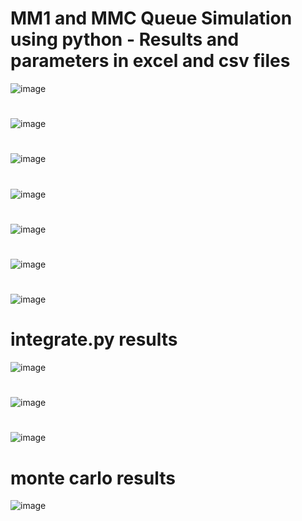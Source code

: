 # MM1 and MMC Queue Simulation using python - Results and parameters in excel and csv files

![image](https://user-images.githubusercontent.com/57709260/149952164-7d0706fc-e29f-475f-930a-dba454fc853f.png)
#
![image](https://user-images.githubusercontent.com/57709260/149952536-245ef831-683a-4d51-80d1-d85f9d59b4ec.png)
#
![image](https://user-images.githubusercontent.com/57709260/149952864-3c57a4ec-59ac-4478-9979-f5c621e0782f.png)
#
![image](https://user-images.githubusercontent.com/57709260/149952893-f30d3cf8-48c5-4977-a3c5-e92f3d326dd1.png)
#
![image](https://user-images.githubusercontent.com/57709260/149952982-534f7b88-5218-4484-92b9-af58e6b1e498.png)
#
![image](https://user-images.githubusercontent.com/57709260/149953127-a4c150e1-f031-4803-b514-c89dc7a92cbb.png)
#
![image](https://user-images.githubusercontent.com/57709260/149953257-d1dbc3f8-3451-4b98-b740-1b27de1ca5ee.png)
# integrate.py results
![image](https://user-images.githubusercontent.com/57709260/149953842-a10aced7-78b1-44e8-9ec6-20c841e1bf54.png)
#
![image](https://user-images.githubusercontent.com/57709260/149953900-4013e8d3-1241-4da2-850f-320593ffd01b.png)
#
![image](https://user-images.githubusercontent.com/57709260/149953965-9251c793-71c9-4608-a6e6-374162196ca8.png)
# monte carlo results
![image](https://user-images.githubusercontent.com/57709260/149954138-c6eb454b-c40a-4849-b2a3-ce4f56e52f1b.png)
